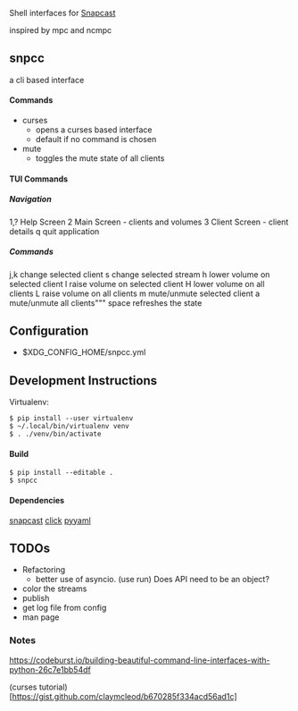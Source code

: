 Shell interfaces for [Snapcast](https://github.com/badaix/snapcast)

inspired by mpc and ncmpc

## snpcc

a cli based interface

#### Commands
  - curses
    - opens a curses based interface
    - default if no command is chosen
  - mute
    - toggles the mute state of all clients

#### TUI Commands

##### Navigation

  1,?   Help Screen 
  2     Main Screen - clients and volumes
  3     Client Screen - client details
  q     quit application

##### Commands

  j,k      change selected client
  s        change selected stream
  h        lower volume on selected client
  l        raise volume on selected client
  H        lower volume on all clients
  L        raise volume on all clients
  m        mute/unmute selected client
  a        mute/unmute all clients"""
  space    refreshes the state

## Configuration

- $XDG_CONFIG_HOME/snpcc.yml

## Development Instructions

Virtualenv: 
    
    $ pip install --user virtualenv
    $ ~/.local/bin/virtualenv venv
    $ . ./venv/bin/activate

#### Build

    $ pip install --editable .
    $ snpcc

#### Dependencies

[snapcast](https://github.com/happyleavesaoc/python-snapcast)
[click](https://click.palletsprojects.com)
[pyyaml](https://pyyaml.org/wiki/PyYAMLDocumentation)

## TODOs

- Refactoring
  - better use of asyncio. (use run)  Does API need to be an object?
- color the streams
- publish
- get log file from config
- man page

### Notes

https://codeburst.io/building-beautiful-command-line-interfaces-with-python-26c7e1bb54df

(curses tutorial)[https://gist.github.com/claymcleod/b670285f334acd56ad1c]


